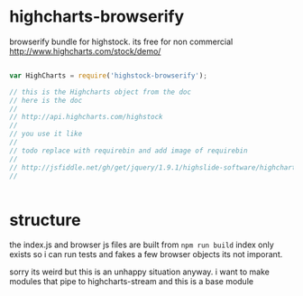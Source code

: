 highcharts-browserify
=====================

browserify bundle for highstock. its free for non commercial http://www.highcharts.com/stock/demo/

```js

var HighCharts = require('highstock-browserify');

// this is the Highcharts object from the doc 
// here is the doc 
//
// http://api.highcharts.com/highstock
//
// you use it like 
// 
// todo replace with requirebin and add image of requirebin
//
// http://jsfiddle.net/gh/get/jquery/1.9.1/highslide-software/highcharts.com/tree/master/samples/stock/demo/basic-line/
//



```


structure
=========

the index.js and browser js files are built from `npm run build` index only exists so i can run tests and fakes a few browser objects its not imporant.

sorry its weird but this is an unhappy situation anyway. i want to make modules that pipe to highcharts-stream and this is a base module


